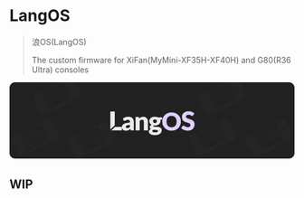 # LangOS

>
> 浪OS(LangOS)
>
> The custom firmware for XiFan(MyMini-XF35H-XF40H) and G80(R36 Ultra) consoles
>

<div align="center">

![image](assets/banner.png)

</div>

## WIP

